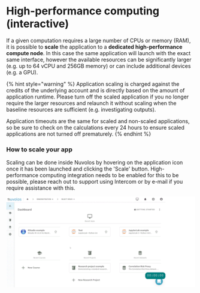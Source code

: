 # High-performance computing \(interactive\)

If a given computation requires a large number of CPUs or memory \(RAM\), it is possible to **scale** the application to a **dedicated high-performance compute node**. In this case the same application will launch with the exact same interface, however the available resources can be significantly larger \(e.g. up to 64 vCPU and 256GB memory\) or can include additional devices \(e.g. a GPU\).

{% hint style="warning" %}
Application scaling is charged against the credits of the underlying account and is directly based on the amount of application runtime. Please turn off the scaled application if you no longer require the larger resources and relaunch it without scaling when the baseline resources are sufficient \(e.g. investigating outputs\).

Application timeouts are the same for scaled and non-scaled applications, so be sure to check on the calculations every 24 hours to ensure scaled applications are not turned off prematurely.
{% endhint %}

### How to scale your app

Scaling can be done inside Nuvolos by hovering on the application icon once it has been launched and clicking the 'Scale' button. High-performance computing integration needs to be enabled for this to be possible, please reach out to support using Intercom or by e-mail if you require assistance with this.

![Scaling an application](../.gitbook/assets/scaling_ed.gif)



